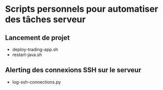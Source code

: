 # Scripts personnels pour automatiser des tâches serveur

## Lancement de projet
- deploy-trading-app.sh
- restart-java.sh

## Alerting des connexions SSH sur le serveur
- log-ssh-connections.py
